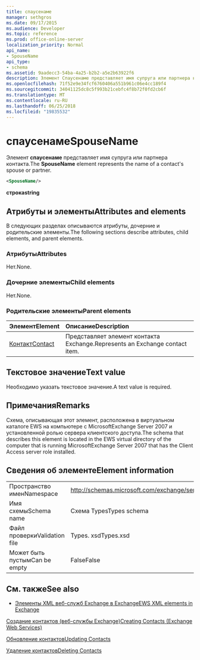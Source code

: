 ```yaml
---
title: спаусенаме
manager: sethgros
ms.date: 09/17/2015
ms.audience: Developer
ms.topic: reference
ms.prod: office-online-server
localization_priority: Normal
api_name:
- SpouseName
api_type:
- schema
ms.assetid: 9aadecc3-54ba-4a25-b2b2-a5e2b63922f6
description: Элемент Спаусенаме представляет имя супруга или партнера контакта.
ms.openlocfilehash: 71f52e9e34fcf6760406a551b961c06e4cc189f4
ms.sourcegitcommit: 34041125dc8c5f993b21cebfc4f8b72f0fd2cb6f
ms.translationtype: MT
ms.contentlocale: ru-RU
ms.lasthandoff: 06/25/2018
ms.locfileid: "19835532"
---
```

# <a name="spousename"></a><span data-ttu-id="88a93-103">спаусенаме</span><span class="sxs-lookup"><span data-stu-id="88a93-103">SpouseName</span></span>

<span data-ttu-id="88a93-104">Элемент **спаусенаме** представляет имя супруга или партнера контакта.</span><span class="sxs-lookup"><span data-stu-id="88a93-104">The **SpouseName** element represents the name of a contact's spouse or partner.</span></span> 
  
```xml
<SpouseName/>
```

 <span data-ttu-id="88a93-105">**строка**</span><span class="sxs-lookup"><span data-stu-id="88a93-105">**string**</span></span>
## <a name="attributes-and-elements"></a><span data-ttu-id="88a93-106">Атрибуты и элементы</span><span class="sxs-lookup"><span data-stu-id="88a93-106">Attributes and elements</span></span>

<span data-ttu-id="88a93-107">В следующих разделах описываются атрибуты, дочерние и родительские элементы.</span><span class="sxs-lookup"><span data-stu-id="88a93-107">The following sections describe attributes, child elements, and parent elements.</span></span>
  
### <a name="attributes"></a><span data-ttu-id="88a93-108">Атрибуты</span><span class="sxs-lookup"><span data-stu-id="88a93-108">Attributes</span></span>

<span data-ttu-id="88a93-109">Нет.</span><span class="sxs-lookup"><span data-stu-id="88a93-109">None.</span></span>
  
### <a name="child-elements"></a><span data-ttu-id="88a93-110">Дочерние элементы</span><span class="sxs-lookup"><span data-stu-id="88a93-110">Child elements</span></span>

<span data-ttu-id="88a93-111">Нет.</span><span class="sxs-lookup"><span data-stu-id="88a93-111">None.</span></span>
  
### <a name="parent-elements"></a><span data-ttu-id="88a93-112">Родительские элементы</span><span class="sxs-lookup"><span data-stu-id="88a93-112">Parent elements</span></span>

|<span data-ttu-id="88a93-113">**Элемент**</span><span class="sxs-lookup"><span data-stu-id="88a93-113">**Element**</span></span>|<span data-ttu-id="88a93-114">**Описание**</span><span class="sxs-lookup"><span data-stu-id="88a93-114">**Description**</span></span>|
|:-----|:-----|
|[<span data-ttu-id="88a93-115">Контакт</span><span class="sxs-lookup"><span data-stu-id="88a93-115">Contact</span></span>](contact.md) <br/> |<span data-ttu-id="88a93-116">Представляет элемент контакта Exchange.</span><span class="sxs-lookup"><span data-stu-id="88a93-116">Represents an Exchange contact item.</span></span>  <br/> |
   
## <a name="text-value"></a><span data-ttu-id="88a93-117">Текстовое значение</span><span class="sxs-lookup"><span data-stu-id="88a93-117">Text value</span></span>

<span data-ttu-id="88a93-118">Необходимо указать текстовое значение.</span><span class="sxs-lookup"><span data-stu-id="88a93-118">A text value is required.</span></span>
  
## <a name="remarks"></a><span data-ttu-id="88a93-119">Примечания</span><span class="sxs-lookup"><span data-stu-id="88a93-119">Remarks</span></span>

<span data-ttu-id="88a93-120">Схема, описывающая этот элемент, расположена в виртуальном каталоге EWS на компьютере с MicrosoftExchange Server 2007 и установленной ролью сервера клиентского доступа.</span><span class="sxs-lookup"><span data-stu-id="88a93-120">The schema that describes this element is located in the EWS virtual directory of the computer that is running MicrosoftExchange Server 2007 that has the Client Access server role installed.</span></span>
  
## <a name="element-information"></a><span data-ttu-id="88a93-121">Сведения об элементе</span><span class="sxs-lookup"><span data-stu-id="88a93-121">Element information</span></span>

|||
|:-----|:-----|
|<span data-ttu-id="88a93-122">Пространство имен</span><span class="sxs-lookup"><span data-stu-id="88a93-122">Namespace</span></span>  <br/> |http://schemas.microsoft.com/exchange/services/2006/types  <br/> |
|<span data-ttu-id="88a93-123">Имя схемы</span><span class="sxs-lookup"><span data-stu-id="88a93-123">Schema name</span></span>  <br/> |<span data-ttu-id="88a93-124">Схема Types</span><span class="sxs-lookup"><span data-stu-id="88a93-124">Types schema</span></span>  <br/> |
|<span data-ttu-id="88a93-125">Файл проверки</span><span class="sxs-lookup"><span data-stu-id="88a93-125">Validation file</span></span>  <br/> |<span data-ttu-id="88a93-126">Types. xsd</span><span class="sxs-lookup"><span data-stu-id="88a93-126">Types.xsd</span></span>  <br/> |
|<span data-ttu-id="88a93-127">Может быть пустым</span><span class="sxs-lookup"><span data-stu-id="88a93-127">Can be empty</span></span>  <br/> |<span data-ttu-id="88a93-128">False</span><span class="sxs-lookup"><span data-stu-id="88a93-128">False</span></span>  <br/> |
   
## <a name="see-also"></a><span data-ttu-id="88a93-129">См. также</span><span class="sxs-lookup"><span data-stu-id="88a93-129">See also</span></span>



- [<span data-ttu-id="88a93-130">Элементы XML веб-служб Exchange в Exchange</span><span class="sxs-lookup"><span data-stu-id="88a93-130">EWS XML elements in Exchange</span></span>](ews-xml-elements-in-exchange.md)


[<span data-ttu-id="88a93-131">Создание контактов (веб-службы Exchange)</span><span class="sxs-lookup"><span data-stu-id="88a93-131">Creating Contacts (Exchange Web Services)</span></span>](http://msdn.microsoft.com/library/4845917e-70d1-481c-bbd7-011ec6571789%28Office.15%29.aspx)
  
[<span data-ttu-id="88a93-132">Обновление контактов</span><span class="sxs-lookup"><span data-stu-id="88a93-132">Updating Contacts</span></span>](http://msdn.microsoft.com/library/9a865953-b94a-4229-b632-2dee433314be%28Office.15%29.aspx)
  
[<span data-ttu-id="88a93-133">Удаление контактов</span><span class="sxs-lookup"><span data-stu-id="88a93-133">Deleting Contacts</span></span>](http://msdn.microsoft.com/library/fcc3dc84-cd3e-455e-a1a7-ae6921c9b588%28Office.15%29.aspx)

